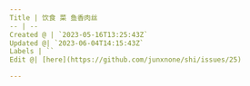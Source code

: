 ```yaml
---
Title | 饮食 菜 鱼香肉丝
-- | --
Created @ | `2023-05-16T13:25:43Z`
Updated @| `2023-06-04T14:15:43Z`
Labels | ``
Edit @| [here](https://github.com/junxnone/shi/issues/25)

---
```


